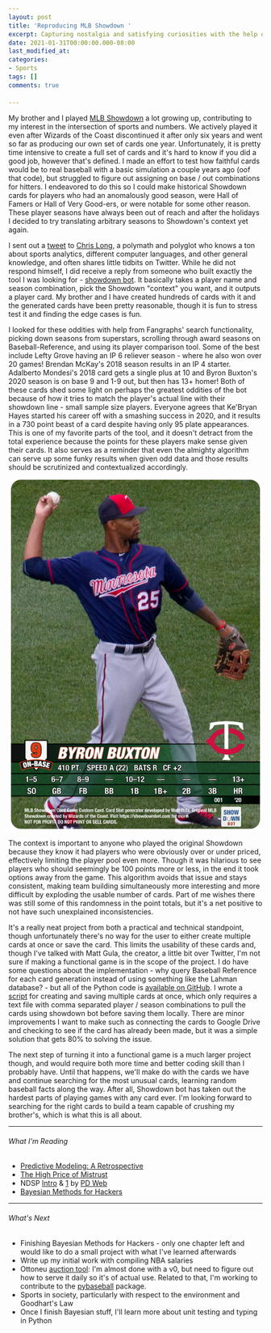 ```yaml
---
layout: post
title: 'Reproducing MLB Showdown '
excerpt: Capturing nostalgia and satisfying curiosities with the help of a bot
date: 2021-01-31T00:00:00.000-08:00
last_modified_at: 
categories:
- Sports
tags: []
comments: true

---
```

My brother and I played [MLB Showdown](https://showdowncards.com/) a lot growing up, contributing to my interest in the intersection of sports and numbers. We actively played it even after Wizards of the Coast discontinued it after only six years and went so far as producing our own set of cards one year. Unfortunately, it is pretty time intensive to create a full set of cards and it's hard to know if you did a good job, however that's defined. I made an effort to test how faithful cards would be to real baseball with a basic simulation a couple years ago (oof that code), but struggled to figure out assigning on base / out combinations for hitters. I endeavored to do this so I could make historical Showdown cards for players who had an anomalously good season, were Hall of Famers or Hall of Very Good-ers, or were notable for some other reason. These player seasons have always been out of reach and after the holidays I decided to try translating arbitrary seasons to Showdown's context yet again.

I sent out a [tweet](https://twitter.com/wfordh/status/1348024550617878530) to [Chris Long](https://twitter.com/octonion), a polymath and polyglot who knows a ton about sports analytics, different computer languages, and other general knowledge, and often shares little tidbits on Twitter. While he did not respond himself, I did receive a reply from someone who built exactly the tool I was looking for - [showdown bot](https://www.showdownbot.com/). It basically takes a player name and season combination, pick the Showdown "context" you want, and it outputs a player card. My brother and I have created hundreds of cards with it and the generated cards have been pretty reasonable, though it is fun to stress test it and finding the edge cases is fun.

I looked for these oddities with help from Fangraphs' search functionality, picking down seasons from superstars, scrolling through award seasons on Baseball-Reference, and using its player comparison tool. Some of the best include Lefty Grove having an IP 6 reliever season - where he also won over 20 games! Brendan McKay's 2018 season results in an IP 4 starter. Adalberto Mondesi's 2018 card gets a single plus at 10 and Byron Buxton's 2020 season is on base 9 and 1-9 out, but then has 13+ homer! Both of these cards shed some light on perhaps the greatest oddities of the bot because of how it tries to match the player's actual line with their showdown line - small sample size players. Everyone agrees that Ke'Bryan Hayes started his career off with a smashing success in 2020, and it results in a 730 point beast of a card despite having only 95 plate appearances. This is one of my favorite parts of the tool, and it doesn't detract from the total experience because the points for these players make sense given their cards. It also serves as a reminder that even the almighty algorithm can serve up some funky results when given odd data and those results should be scrutinized and contextualized accordingly.

![](/assets/img/buxton_2020_showdown.png)

The context is important to anyone who played the original Showdown because they know it had players who were obviously over or under priced, effectively limiting the player pool even more. Though it was hilarious to see players who should seemingly be 100 points more or less, in the end it took options away from the game. This algorithm avoids that issue and stays consistent, making team building simultaneously more interesting and more difficult by exploding the usable number of cards. Part of me wishes there was still some of this randomness in the point totals, but it's a net positive to not have such unexplained inconsistencies.

It's a really neat project from both a practical and technical standpoint, though unfortunately there's no way for the user to either create multiple cards at once or save the card. This limits the usability of these cards and, though I've talked with Matt Gula, the creator, a little bit over Twitter, I'm not sure if making a functional game is in the scope of the project. I do have some questions about the implementation - why query Baseball Reference for each card generation instead of using something like the Lahman database? - but all of the Python code is [available on GitHub](https://github.com/mgula57/mlb_showdown_card_bot). I wrote a [script](https://github.com/wfordh/mlb_showdown/blob/master/showdown_bot_tools/run_showdown_bot.py) for creating and saving multiple cards at once, which only requires a text file with comma separated player / season combinations to pull the cards using showdown bot before saving them locally. There are minor improvements I want to make such as connecting the cards to Google Drive and checking to see if the card has already been made, but it was a simple solution that gets 80% to solving the issue.

The next step of turning it into a functional game is a much larger project though, and would require both more time and better coding skill than I probably have. Until that happens, we'll make do with the cards we have and continue searching for the most unusual cards, learning random baseball facts along the way. After all, Showdown bot has taken out the hardest parts of playing games with any card ever. I'm looking forward to searching for the right cards to build a team capable of crushing my brother's, which is what this is all about.

***

###### What I'm Reading

* [Predictive Modeling: A Retrospective](https://www.shreya-shankar.com/8d5c6ec070babe7c23d3d5b68384a8bd/retrospective.pdf)
* [The High Price of Mistrust](https://fs.blog/2021/01/mistrust/)
* NDSP [Intro](https://docs.google.com/document/d/1afi_eUP8nMuD969-oO5wN0B400YdMuYxw_lcavIGrSE/edit) & [1](https://docs.google.com/document/d/1MuWbRZ0VYvy4x25kWuJBFa7dzSBYUR2d33w1PtYDEd8/edit) by [PD Web](https://twitter.com/abovethebreak3)
* [Bayesian Methods for Hackers](https://github.com/CamDavidsonPilon/Probabilistic-Programming-and-Bayesian-Methods-for-Hackers)

***

###### What's Next

* Finishing Bayesian Methods for Hackers - only one chapter left and would like to do a small project with what I've learned afterwards
* Write up my initial work with compiling NBA salaries
* Ottoneu [auction tool](https://github.com/wfordh/mlb_showdown/blob/master/ottoneu_tools/active_auctions.py): I'm almost done with a v0, but need to figure out how to serve it daily so it's of actual use. Related to that, I'm working to contribute to the [pybaseball](https://github.com/jldbc/pybaseball) package.
* Sports in society, particularly with respect to the environment and Goodhart's Law
* Once I finish Bayesian stuff, I'll learn more about unit testing and typing in Python